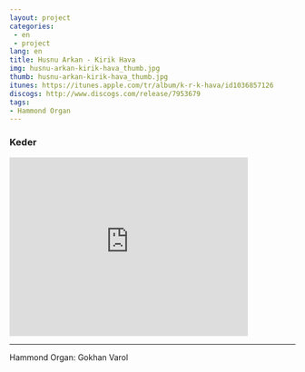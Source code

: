 ```yaml
---
layout: project
categories:
 - en
 - project
lang: en
title: Husnu Arkan - Kirik Hava
img: husnu-arkan-kirik-hava_thumb.jpg
thumb: husnu-arkan-kirik-hava_thumb.jpg
itunes: https://itunes.apple.com/tr/album/k-r-k-hava/id1036857126
discogs: http://www.discogs.com/release/7953679
tags: 
- Hammond Organ
---
```


### Keder

<div class="embed-responsive embed-responsive-16by9">
  <iframe width="420" height="315" src="https://www.youtube.com/embed/2_4Lx-UCJIs" frameborder="0" allowfullscreen></iframe>
</div>

---
Hammond Organ: Gokhan Varol


